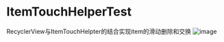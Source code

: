 # ItemTouchHelperTest
RecyclerView与ItemTouchHelpter的结合实现item的滑动删除和交换
![image](http://www.jcodecraeer.com/uploads/20150630/1435641365165672.gif)
